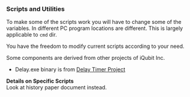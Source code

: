 ### Scripts and Utilities

To make some of the scripts work you will have to change some of the variables. In different PC program locations are different. This is largely applicable to `cmd` dir.

You have the freedom to modify current scripts according to your need.

Some components are derived from other projects of iQubit Inc.
* Delay.exe binary is from [Delay Timer Project](https://github.com/atiq-cs/Delay-Timer)


**Details on Specific Scripts**  
Look at history paper document instead.